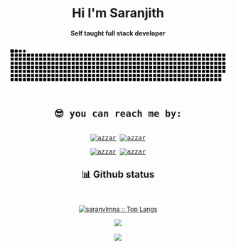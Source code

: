 <div align="center">
<h1 align="center">Hi I'm Saranjith </h1>
<h4 align="center">Self taught full stack developer</h4>
</div>

<div align="center">
  <a href="https://github.com/saranvlmna">
  <img  src="https://github.com/1999AZZAR/1999AZZAR/blob/main/resources/img/grid-snake.svg"
       alt="snake" /></a>
</div>

  <samp>
    <h2 align="center">😎 you can reach me by:</h2>
    <p align="center">
      <br/>
      <a href="https://www.linkedin.com/in/saranvlmna/"
       target="blank"><img align="center"
         src="https://img.shields.io/badge/linkedin-%231DA1F2.svg?style=for-the-badge&logo=linkedin&logoColor=white"
         alt="azzar" height="30"/></a>
      <a href="https://mailto:saranvlmna@gmail.com" target="blank"><img align="center"
         src="https://img.shields.io/badge/gmail-EA4335.svg?style=for-the-badge&logo=gmail&logoColor=white"
         alt="azzar" height="30"/></a>
    </p>

  <p align="center">
      <a href="https://www.instagram.com/isjith/" target="blank"><img align="center"
         src="https://img.shields.io/badge/instagram-%23E4405F.svg?style=for-the-badge&logo=Instagram&logoColor=white"
         alt="azzar" height="30"/></a>
      <a href="https://twitter.com/saran_vlmna" target="blank"><img align="center"
         src="https://img.shields.io/badge/twitter-1DA1F2.svg?style=for-the-badge&logo=twitter&logoColor=white"
         alt="azzar" height="30"/></a>
      <br>
    </p>
  </samp>
  <div>
    <h2 align="center"> 📊 Github status </h2>
      <br/>
        <p align="center">
          <a href="https://github.com/saranvlmna">
          <img src="https://github-readme-stats.vercel.app/api/top-langs/?username=saranvlmna&langs_count=6&theme=gruvbox&layout=compact&hide_border=true" alt="saranvlmna :: Top Langs" /></a>
        </p>
        <p align="center">
          <a href="https://github.com/saranvlmna">
          <img width="49.5%" src="https://github-readme-stats.vercel.app/api?username=saranvlmna&show_icons=true&theme=gruvbox&hide_border=true" />
  </div>
  <p align="center">
          <a href="https://github.com/saranvlmna">
          <img src="https://skillicons.dev/icons?i=js,ts,nodejs,express,nestjs,mongodb,postgres,flutter" /></a>
        </p>
